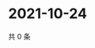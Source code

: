 # 2021-10-24

共 0 条

<!-- BEGIN WEIBO -->
<!-- 最后更新时间 Sun Oct 24 2021 10:19:41 GMT+0800 (China Standard Time) -->

<!-- END WEIBO -->
